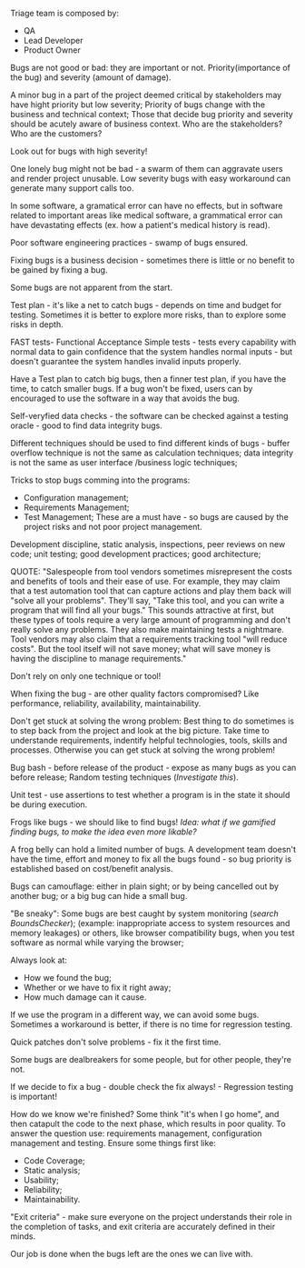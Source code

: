 Triage team is composed by:
- QA
- Lead Developer
- Product Owner

Bugs are not good or bad: they are important or not.
Priority(importance of the bug) and severity (amount of damage).

A minor bug in a part of the project deemed critical by stakeholders may have hight priority but low severity; Priority of bugs change with the business and technical context; Those that decide bug priority and severity should be acutely aware of business context. Who are the stakeholders? Who are the customers?

Look out for bugs with high severity!

One lonely bug might not be bad - a swarm of them can aggravate users and render project unusable. Low severity bugs with easy workaround can generate many support calls too.

In some software, a gramatical error can have no effects, but in software related to important areas like medical software, a grammatical error can have devastating effects (ex. how a patient's medical history is read).

Poor software engineering practices - swamp of bugs ensured.

Fixing bugs is a business decision - sometimes there is little or no benefit to be gained by fixing a bug.

Some bugs are not apparent from the start.

Test plan - it's like a net to catch bugs - depends on time and budget for testing. Sometimes it is better to explore more risks, than to explore some risks in depth.

FAST tests- Functional Acceptance Simple tests - tests every capability with normal data to gain confidence that the system handles normal inputs - but doesn't guarantee the system handles invalid inputs properly.

Have a Test plan to catch big bugs, then a finner test plan, if you have the time, to catch smaller bugs.
If a bug won't be fixed, users can by encouraged to use the software in a way that avoids the bug.

Self-veryfied data checks - the software can be checked against a testing oracle - good to find data integrity bugs.

Different techniques should be used to find different kinds of bugs - buffer overflow technique is not the same as calculation techniques; data integrity is not the same as user interface /business logic techniques;

Tricks to stop bugs comming into the programs:
- Configuration management;
- Requirements Management;
- Test Management;
These are a must have - so bugs are caused by the project risks and not poor project management.

Development discipline, static analysis, inspections, peer reviews on new code; unit testing; good development practices; good architecture;

QUOTE: "Salespeople from tool vendors sometimes misrepresent the costs and benefits of tools and their ease of use. For example, they may claim that a test automation tool that can capture actions and play them back will "solve all your problems". They'll say, "Take this tool, and you can write a program that will find all your bugs." This sounds attractive at first, but these types of tools require a very large amount of programming and don't really solve any problems. They also make maintaining tests a nightmare. Tool vendors may also claim that a requirements tracking tool "will reduce costs". But the tool itself will not save money; what will save money is having the discipline to manage requirements."

Don't rely on only one technique or tool!

When fixing the bug - are other quality factors compromised? Like performance, reliability, availability, maintainability.

Don't get stuck at solving the wrong problem: Best thing to do sometimes is to step back from the project and look at the big picture. Take time to understande requirements, indentify helpful technologies, tools, skills and processes. Otherwise you can get stuck at solving the wrong problem!

Bug bash - before release of the product - expose as many bugs as you can before release; Random testing techniques (*Investigate this*).

Unit test - use assertions to test whether a program is in the state it should be during execution.

Frogs like bugs - we should like to find bugs!
*Idea: what if we gamified finding bugs, to make the idea even more likable?*

A frog belly can hold a limited number of bugs.
A development team doesn't have the time, effort and money to fix all the bugs found - so bug priority is established based on cost/benefit analysis.

Bugs can camouflage: either in plain sight; or by being cancelled out by another bug; or a big bug can hide a small bug.

"Be sneaky": Some bugs are best caught by system monitoring (*search BoundsChecker*); (example: inappropriate access to system resources and memory leakages) or others, like browser compatibility bugs, when you test software as normal while varying the browser;

Always look at:
- How we found the bug;
- Whether or we have to fix it right away;
- How much damage can it cause.

If we use the program in a different way, we can avoid some bugs. Sometimes a workaround is better, if there is no time for regression testing.

Quick patches don't solve problems - fix it the first time.


Some bugs are dealbreakers for some people, but for other people, they're not.

If we decide to fix a bug - double check the fix always! - Regression testing is important!

How do we know we're finished?
Some think "it's when I go home", and then catapult the code to the next phase, which results in poor quality.
To answer the question use: requirements management, configuration management and testing.
Ensure some things first like:
- Code Coverage;
- Static analysis;
- Usability;
- Reliability;
- Maintainability.

"Exit criteria" - make sure everyone on the project understands their role in the completion of tasks, and exit criteria are accurately defined in their minds.

Our job is done when the bugs left are the ones we can live with.


